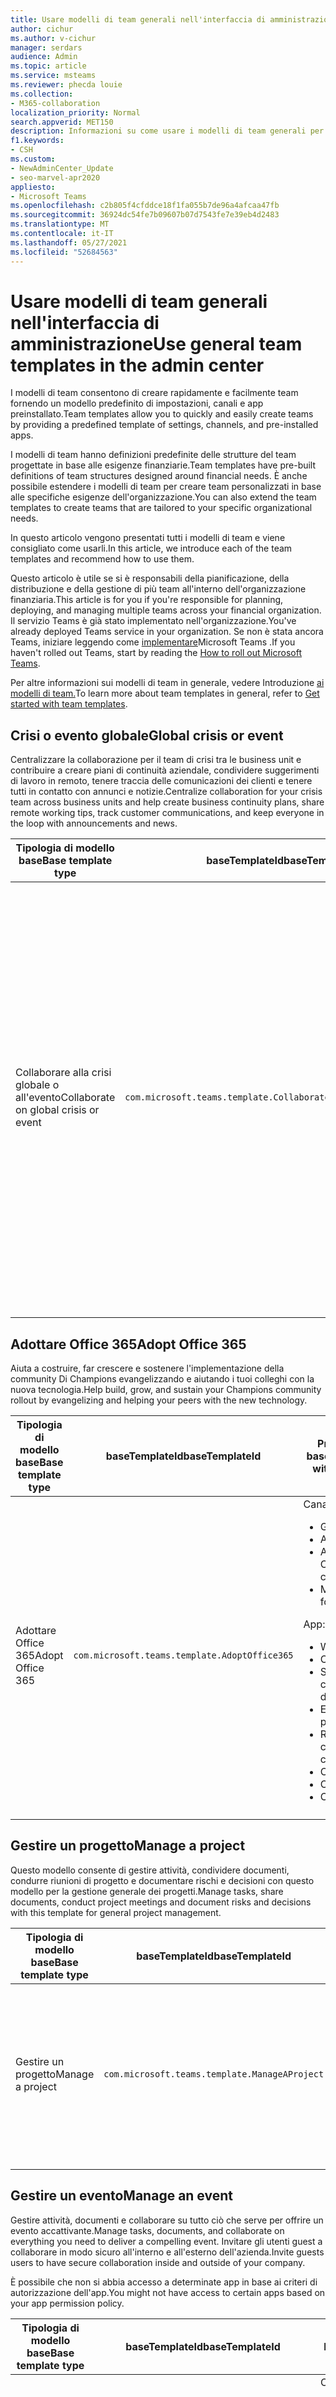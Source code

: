 ```yaml
---
title: Usare modelli di team generali nell'interfaccia di amministrazione
author: cichur
ms.author: v-cichur
manager: serdars
audience: Admin
ms.topic: article
ms.service: msteams
ms.reviewer: phecda louie
ms.collection:
- M365-collaboration
localization_priority: Normal
search.appverid: MET150
description: Informazioni su come usare i modelli di team generali per creare strutture del team fornendo impostazioni predefinite, canali e app preinstallato tramite l'interfaccia di amministrazione.
f1.keywords:
- CSH
ms.custom:
- NewAdminCenter_Update
- seo-marvel-apr2020
appliesto:
- Microsoft Teams
ms.openlocfilehash: c2b805f4cfddce18f1fa055b7de96a4afcaa47fb
ms.sourcegitcommit: 36924dc54fe7b09607b07d7543fe7e39eb4d2483
ms.translationtype: MT
ms.contentlocale: it-IT
ms.lasthandoff: 05/27/2021
ms.locfileid: "52684563"
---
```

# <a name="use-general-team-templates-in-the-admin-center"></a><span data-ttu-id="a53f0-103">Usare modelli di team generali nell'interfaccia di amministrazione</span><span class="sxs-lookup"><span data-stu-id="a53f0-103">Use general team templates in the admin center</span></span>

<span data-ttu-id="a53f0-104">I modelli di team consentono di creare rapidamente e facilmente team fornendo un modello predefinito di impostazioni, canali e app preinstallato.</span><span class="sxs-lookup"><span data-stu-id="a53f0-104">Team templates allow you to quickly and easily create teams by providing a predefined template of settings, channels, and pre-installed apps.</span></span>

<span data-ttu-id="a53f0-105">I modelli di team hanno definizioni predefinite delle strutture del team progettate in base alle esigenze finanziarie.</span><span class="sxs-lookup"><span data-stu-id="a53f0-105">Team templates have pre-built definitions of team structures designed around financial needs.</span></span> <span data-ttu-id="a53f0-106">È anche possibile estendere i modelli di team per creare team personalizzati in base alle specifiche esigenze dell'organizzazione.</span><span class="sxs-lookup"><span data-stu-id="a53f0-106">You can also extend the team templates to create teams that are tailored to your specific organizational needs.</span></span>

<span data-ttu-id="a53f0-107">In questo articolo vengono presentati tutti i modelli di team e viene consigliato come usarli.</span><span class="sxs-lookup"><span data-stu-id="a53f0-107">In this article, we introduce each of the team templates and recommend how to use them.</span></span>

<span data-ttu-id="a53f0-108">Questo articolo è utile se si è responsabili della pianificazione, della distribuzione e della gestione di più team all'interno dell'organizzazione finanziaria.</span><span class="sxs-lookup"><span data-stu-id="a53f0-108">This article is for you if you're responsible for planning, deploying, and managing multiple teams across your financial organization.</span></span> <span data-ttu-id="a53f0-109">Il servizio Teams è già stato implementato nell'organizzazione.</span><span class="sxs-lookup"><span data-stu-id="a53f0-109">You've already deployed Teams service in your organization.</span></span> <span data-ttu-id="a53f0-110">Se non è stata ancora Teams, iniziare leggendo come [implementare](./deploy-overview.md)Microsoft Teams .</span><span class="sxs-lookup"><span data-stu-id="a53f0-110">If you haven't rolled out Teams, start by reading the [How to roll out Microsoft Teams](./deploy-overview.md).</span></span>

<span data-ttu-id="a53f0-111">Per altre informazioni sui modelli di team in generale, vedere Introduzione [ai modelli di team.](get-started-with-teams-templates-in-the-admin-console.md)</span><span class="sxs-lookup"><span data-stu-id="a53f0-111">To learn more about team templates in general, refer to [Get started with team templates](get-started-with-teams-templates-in-the-admin-console.md).</span></span>

## <a name="global-crisis-or-event"></a><span data-ttu-id="a53f0-112">Crisi o evento globale</span><span class="sxs-lookup"><span data-stu-id="a53f0-112">Global crisis or event</span></span>

<span data-ttu-id="a53f0-113">Centralizzare la collaborazione per il team di crisi tra le business unit e contribuire a creare piani di continuità aziendale, condividere suggerimenti di lavoro in remoto, tenere traccia delle comunicazioni dei clienti e tenere tutti in contatto con annunci e notizie.</span><span class="sxs-lookup"><span data-stu-id="a53f0-113">Centralize collaboration for your crisis team across business units and help create business continuity plans, share remote working tips, track customer communications, and keep everyone in the loop with announcements and news.</span></span>

| <span data-ttu-id="a53f0-114">Tipologia di modello base</span><span class="sxs-lookup"><span data-stu-id="a53f0-114">Base template type</span></span> |<span data-ttu-id="a53f0-115">baseTemplateId</span><span class="sxs-lookup"><span data-stu-id="a53f0-115">baseTemplateId</span></span>| <span data-ttu-id="a53f0-116">Proprietà del modello base</span><span class="sxs-lookup"><span data-stu-id="a53f0-116">Properties that come with this base template</span></span> |
| ------------------ |--|----------------------------------------------------------|
| <span data-ttu-id="a53f0-117">Collaborare alla crisi globale o all'evento</span><span class="sxs-lookup"><span data-stu-id="a53f0-117">Collaborate on global crisis or event</span></span> |`com.microsoft.teams.template.CollaborateOnAGlobalCrisisOrEvent` |<span data-ttu-id="a53f0-118">Canali:</span><span class="sxs-lookup"><span data-stu-id="a53f0-118">Channels:</span></span> <ul><li><span data-ttu-id="a53f0-119">Generale</span><span class="sxs-lookup"><span data-stu-id="a53f0-119">General</span></span><li><span data-ttu-id="a53f0-120">Annunci</span><span class="sxs-lookup"><span data-stu-id="a53f0-120">Announcements</span></span></li><li><span data-ttu-id="a53f0-121">Notizie del mondo</span><span class="sxs-lookup"><span data-stu-id="a53f0-121">World news</span></span></li><li><span data-ttu-id="a53f0-122">Continuità aziendale</span><span class="sxs-lookup"><span data-stu-id="a53f0-122">Business continuity</span></span></li><li><span data-ttu-id="a53f0-123">Comms esterni</span><span class="sxs-lookup"><span data-stu-id="a53f0-123">External comms</span></span></li><li><span data-ttu-id="a53f0-124">Richiesta di approvazione</span><span class="sxs-lookup"><span data-stu-id="a53f0-124">Approvals request</span></span></li><li><span data-ttu-id="a53f0-125">Lavorare in remoto</span><span class="sxs-lookup"><span data-stu-id="a53f0-125">Remote working</span></span></li><li><span data-ttu-id="a53f0-126">Messaggi interni</span><span class="sxs-lookup"><span data-stu-id="a53f0-126">Internal comms</span></span></li><li><span data-ttu-id="a53f0-127">Comms esterni</span><span class="sxs-lookup"><span data-stu-id="a53f0-127">External comms</span></span></li><li><span data-ttu-id="a53f0-128">Reclami dei clienti</span><span class="sxs-lookup"><span data-stu-id="a53f0-128">Customer complaints</span></span></li><li><span data-ttu-id="a53f0-129">Complimenti</span><span class="sxs-lookup"><span data-stu-id="a53f0-129">Kudos</span></span></li><li><span data-ttu-id="a53f0-130">Aggiornamento per dirigenti</span><span class="sxs-lookup"><span data-stu-id="a53f0-130">Executive update</span></span></li></ul><span data-ttu-id="a53f0-131">App:</span><span class="sxs-lookup"><span data-stu-id="a53f0-131">Apps:</span></span> <ul><li><span data-ttu-id="a53f0-132">Complimenti</span><span class="sxs-lookup"><span data-stu-id="a53f0-132">Praise</span></span></li><li><span data-ttu-id="a53f0-133">Wiki</span><span class="sxs-lookup"><span data-stu-id="a53f0-133">Wiki</span></span></li><li><span data-ttu-id="a53f0-134">Sito Web</span><span class="sxs-lookup"><span data-stu-id="a53f0-134">Website</span></span></li><li><span data-ttu-id="a53f0-135">Programmazione</span><span class="sxs-lookup"><span data-stu-id="a53f0-135">Planner</span></span></li></ul>|
||||

## <a name="adopt-office-365"></a><span data-ttu-id="a53f0-136">Adottare Office 365</span><span class="sxs-lookup"><span data-stu-id="a53f0-136">Adopt Office 365</span></span>

<span data-ttu-id="a53f0-137">Aiuta a costruire, far crescere e sostenere l'implementazione della community Di Champions evangelizzando e aiutando i tuoi colleghi con la nuova tecnologia.</span><span class="sxs-lookup"><span data-stu-id="a53f0-137">Help build, grow, and sustain your Champions community rollout by evangelizing and helping your peers with the new technology.</span></span>

| <span data-ttu-id="a53f0-138">Tipologia di modello base</span><span class="sxs-lookup"><span data-stu-id="a53f0-138">Base template type</span></span> |<span data-ttu-id="a53f0-139">baseTemplateId</span><span class="sxs-lookup"><span data-stu-id="a53f0-139">baseTemplateId</span></span>| <span data-ttu-id="a53f0-140">Proprietà del modello base</span><span class="sxs-lookup"><span data-stu-id="a53f0-140">Properties that come with this base template</span></span> |
| ------------------|--|-----------------------------------------------------------|
| <span data-ttu-id="a53f0-141">Adottare Office 365</span><span class="sxs-lookup"><span data-stu-id="a53f0-141">Adopt Office 365</span></span> | `com.microsoft.teams.template.AdoptOffice365` |  <span data-ttu-id="a53f0-142">Canali:</span><span class="sxs-lookup"><span data-stu-id="a53f0-142">Channels:</span></span> <ul><li><span data-ttu-id="a53f0-143">Generale</span><span class="sxs-lookup"><span data-stu-id="a53f0-143">General</span></span></li> <li><span data-ttu-id="a53f0-144">Annunci</span><span class="sxs-lookup"><span data-stu-id="a53f0-144">Announcements</span></span></li> <li><span data-ttu-id="a53f0-145">Angolo Champions</span><span class="sxs-lookup"><span data-stu-id="a53f0-145">Champions corner</span></span></li> <li><span data-ttu-id="a53f0-146">Moduli del team</span><span class="sxs-lookup"><span data-stu-id="a53f0-146">Team forms</span></span></li></ul> <span data-ttu-id="a53f0-147">App:</span><span class="sxs-lookup"><span data-stu-id="a53f0-147">Apps:</span></span> <ul><li><span data-ttu-id="a53f0-148">Wiki</span><span class="sxs-lookup"><span data-stu-id="a53f0-148">Wiki</span></span></li>  <li><span data-ttu-id="a53f0-149">Calendario</span><span class="sxs-lookup"><span data-stu-id="a53f0-149">Calendar</span></span></li><li><span data-ttu-id="a53f0-150">Sviluppo di competenze</span><span class="sxs-lookup"><span data-stu-id="a53f0-150">Skills development</span></span></li><li><span data-ttu-id="a53f0-151">Elaborazione dei prestiti</span><span class="sxs-lookup"><span data-stu-id="a53f0-151">Loan processing</span></span></li><li><span data-ttu-id="a53f0-152">Reclami dei clienti</span><span class="sxs-lookup"><span data-stu-id="a53f0-152">Customer complaints</span></span></li><li><span data-ttu-id="a53f0-153">Complimenti</span><span class="sxs-lookup"><span data-stu-id="a53f0-153">Kudos</span></span></li><li><span data-ttu-id="a53f0-154">Cose divertenti</span><span class="sxs-lookup"><span data-stu-id="a53f0-154">Fun stuff</span></span></li><li><span data-ttu-id="a53f0-155">Conformità</span><span class="sxs-lookup"><span data-stu-id="a53f0-155">Compliance</span></span></li></ul>|
||||

## <a name="manage-a-project"></a><span data-ttu-id="a53f0-156">Gestire un progetto</span><span class="sxs-lookup"><span data-stu-id="a53f0-156">Manage a project</span></span>

<span data-ttu-id="a53f0-157">Questo modello consente di gestire attività, condividere documenti, condurre riunioni di progetto e documentare rischi e decisioni con questo modello per la gestione generale dei progetti.</span><span class="sxs-lookup"><span data-stu-id="a53f0-157">Manage tasks, share documents, conduct project meetings and document risks and decisions with this template for general project management.</span></span>

| <span data-ttu-id="a53f0-158">Tipologia di modello base</span><span class="sxs-lookup"><span data-stu-id="a53f0-158">Base template type</span></span>| <span data-ttu-id="a53f0-159">baseTemplateId</span><span class="sxs-lookup"><span data-stu-id="a53f0-159">baseTemplateId</span></span>| <span data-ttu-id="a53f0-160">Proprietà del modello base</span><span class="sxs-lookup"><span data-stu-id="a53f0-160">Properties that come with this base template</span></span> |
| ------------------|--|-----------------------------------------------------------|
| <span data-ttu-id="a53f0-161">Gestire un progetto</span><span class="sxs-lookup"><span data-stu-id="a53f0-161">Manage a project</span></span>| `com.microsoft.teams.template.ManageAProject`  | <span data-ttu-id="a53f0-162">Canali:</span><span class="sxs-lookup"><span data-stu-id="a53f0-162">Channels:</span></span> <ul><li><span data-ttu-id="a53f0-163">Generale</span><span class="sxs-lookup"><span data-stu-id="a53f0-163">General</span></span></li> <li><span data-ttu-id="a53f0-164">Annunci</span><span class="sxs-lookup"><span data-stu-id="a53f0-164">Announcements</span></span></li> <li><span data-ttu-id="a53f0-165">Risorse</span><span class="sxs-lookup"><span data-stu-id="a53f0-165">Resources</span></span></li> <li><span data-ttu-id="a53f0-166">Pianificazione</span><span class="sxs-lookup"><span data-stu-id="a53f0-166">Planning</span></span></li></ul> <span data-ttu-id="a53f0-167">App:</span><span class="sxs-lookup"><span data-stu-id="a53f0-167">Apps:</span></span><ul><li><span data-ttu-id="a53f0-168">Wiki</span><span class="sxs-lookup"><span data-stu-id="a53f0-168">Wiki</span></span></li><li><span data-ttu-id="a53f0-169">OneNote</span><span class="sxs-lookup"><span data-stu-id="a53f0-169">OneNote</span></span></li><li><span data-ttu-id="a53f0-170">Programmazione</span><span class="sxs-lookup"><span data-stu-id="a53f0-170">Planner</span></span></li><li><span data-ttu-id="a53f0-171">Elenchi</span><span class="sxs-lookup"><span data-stu-id="a53f0-171">Lists</span></span></li> </ul> |
||||

## <a name="manage-an-event"></a><span data-ttu-id="a53f0-172">Gestire un evento</span><span class="sxs-lookup"><span data-stu-id="a53f0-172">Manage an event</span></span>

<span data-ttu-id="a53f0-173">Gestire attività, documenti e collaborare su tutto ciò che serve per offrire un evento accattivante.</span><span class="sxs-lookup"><span data-stu-id="a53f0-173">Manage tasks, documents, and collaborate on everything you need to deliver a compelling event.</span></span> <span data-ttu-id="a53f0-174">Invitare gli utenti guest a collaborare in modo sicuro all'interno e all'esterno dell'azienda.</span><span class="sxs-lookup"><span data-stu-id="a53f0-174">Invite guests users to have secure collaboration inside and outside of your company.</span></span>

<span data-ttu-id="a53f0-175">È possibile che non si abbia accesso a determinate app in base ai criteri di autorizzazione dell'app.</span><span class="sxs-lookup"><span data-stu-id="a53f0-175">You might not have access to certain apps based on your app permission policy.</span></span>

| <span data-ttu-id="a53f0-176">Tipologia di modello base</span><span class="sxs-lookup"><span data-stu-id="a53f0-176">Base template type</span></span> | <span data-ttu-id="a53f0-177">baseTemplateId</span><span class="sxs-lookup"><span data-stu-id="a53f0-177">baseTemplateId</span></span>| <span data-ttu-id="a53f0-178">Proprietà del modello base</span><span class="sxs-lookup"><span data-stu-id="a53f0-178">Properties that come with this base template</span></span> |
| ------------------ |--|-----------------------------------------------------------|
| <span data-ttu-id="a53f0-179">Gestire un evento</span><span class="sxs-lookup"><span data-stu-id="a53f0-179">Manage an event</span></span>| `com.microsoft.teams.template.ManageAnEvent` | <span data-ttu-id="a53f0-180">Canali:</span><span class="sxs-lookup"><span data-stu-id="a53f0-180">Channels:</span></span> <ul><li><span data-ttu-id="a53f0-181">Generale</span><span class="sxs-lookup"><span data-stu-id="a53f0-181">General</span></span></li> <li><span data-ttu-id="a53f0-182">Annunci</span><span class="sxs-lookup"><span data-stu-id="a53f0-182">Announcements</span></span></li> <li><span data-ttu-id="a53f0-183">Budget</span><span class="sxs-lookup"><span data-stu-id="a53f0-183">Budget</span></span></li> <li><span data-ttu-id="a53f0-184">Contenuto</span><span class="sxs-lookup"><span data-stu-id="a53f0-184">Content</span></span></li><li><span data-ttu-id="a53f0-185">Logistica</span><span class="sxs-lookup"><span data-stu-id="a53f0-185">Logistics</span></span></li> <li><span data-ttu-id="a53f0-186">Pianificazione</span><span class="sxs-lookup"><span data-stu-id="a53f0-186">Planning</span></span></li> <li> <span data-ttu-id="a53f0-187">Marketing e pubbliche relazioni</span><span class="sxs-lookup"><span data-stu-id="a53f0-187">Marketing and PR</span></span></li></ul> <span data-ttu-id="a53f0-188">App:</span><span class="sxs-lookup"><span data-stu-id="a53f0-188">Apps:</span></span><ul><li><span data-ttu-id="a53f0-189">Wiki</span><span class="sxs-lookup"><span data-stu-id="a53f0-189">Wiki</span></span></li><li><span data-ttu-id="a53f0-190">Sito Web</span><span class="sxs-lookup"><span data-stu-id="a53f0-190">Website</span></span></li> <li><span data-ttu-id="a53f0-191">YouTube</span><span class="sxs-lookup"><span data-stu-id="a53f0-191">YouTube</span></span></li> <li><span data-ttu-id="a53f0-192">Programmazione</span><span class="sxs-lookup"><span data-stu-id="a53f0-192">Planner</span></span></li> <li><span data-ttu-id="a53f0-193">OneNote</span><span class="sxs-lookup"><span data-stu-id="a53f0-193">OneNote</span></span></li></ul> |
||||

## <a name="onboard-employees"></a><span data-ttu-id="a53f0-194">Dipendenti a bordo</span><span class="sxs-lookup"><span data-stu-id="a53f0-194">Onboard employees</span></span>

<span data-ttu-id="a53f0-195">Migliorare la cultura e semplificare l'onboarding dei dipendenti con questo team centrale per risorse, domande e un po' di divertimento.</span><span class="sxs-lookup"><span data-stu-id="a53f0-195">Improve your culture and streamline your employee onboarding with this central team for resources, questions, and a bit of fun.</span></span>

| <span data-ttu-id="a53f0-196">Tipologia di modello base</span><span class="sxs-lookup"><span data-stu-id="a53f0-196">Base template type</span></span> |<span data-ttu-id="a53f0-197">baseTemplateId</span><span class="sxs-lookup"><span data-stu-id="a53f0-197">baseTemplateId</span></span>| <span data-ttu-id="a53f0-198">Proprietà del modello base</span><span class="sxs-lookup"><span data-stu-id="a53f0-198">Properties that come with this base template</span></span> |
| ------------------|--|-----------------------------------------------------------|
|<span data-ttu-id="a53f0-199">Dipendenti a bordo</span><span class="sxs-lookup"><span data-stu-id="a53f0-199">Onboard employees</span></span>|`com.microsoft.teams.template.OnboardEmployees`  | <span data-ttu-id="a53f0-200">Canali:</span><span class="sxs-lookup"><span data-stu-id="a53f0-200">Channels:</span></span> <ul><li><span data-ttu-id="a53f0-201">Generale</span><span class="sxs-lookup"><span data-stu-id="a53f0-201">General</span></span></li> <li><span data-ttu-id="a53f0-202">Annunci</span><span class="sxs-lookup"><span data-stu-id="a53f0-202">Announcements</span></span></li> <li><span data-ttu-id="a53f0-203">Chat dei dipendenti</span><span class="sxs-lookup"><span data-stu-id="a53f0-203">Employee chat</span></span></li> <li><span data-ttu-id="a53f0-204">Formazione</span><span class="sxs-lookup"><span data-stu-id="a53f0-204">Training</span></span></li></ul><span data-ttu-id="a53f0-205">App:</span><span class="sxs-lookup"><span data-stu-id="a53f0-205">Apps:</span></span><ul><li><span data-ttu-id="a53f0-206">Wiki</span><span class="sxs-lookup"><span data-stu-id="a53f0-206">Wiki</span></span></li><li><span data-ttu-id="a53f0-207">Community</span><span class="sxs-lookup"><span data-stu-id="a53f0-207">Communities</span></span></li><li><span data-ttu-id="a53f0-208">Programmazione</span><span class="sxs-lookup"><span data-stu-id="a53f0-208">Planner</span></span></li></ul>|
||||

## <a name="organize-a-help-desk"></a><span data-ttu-id="a53f0-209">Organizzare un help desk</span><span class="sxs-lookup"><span data-stu-id="a53f0-209">Organize a help desk</span></span>

<span data-ttu-id="a53f0-210">Collaborare alla documentazione, ai criteri e ai processi che supportano l'helpdesk.</span><span class="sxs-lookup"><span data-stu-id="a53f0-210">Collaborate on documentation, policy, and processes that support your helpdesk.</span></span> <span data-ttu-id="a53f0-211">Integrare il sistema di ticket esistente o usare il modello per gestire le richieste.</span><span class="sxs-lookup"><span data-stu-id="a53f0-211">Integrate your existing ticketing system or use our template to manage requests.</span></span>

| <span data-ttu-id="a53f0-212">Tipologia di modello base</span><span class="sxs-lookup"><span data-stu-id="a53f0-212">Base template type</span></span> |<span data-ttu-id="a53f0-213">baseTemplateId</span><span class="sxs-lookup"><span data-stu-id="a53f0-213">baseTemplateId</span></span>| <span data-ttu-id="a53f0-214">Proprietà del modello base</span><span class="sxs-lookup"><span data-stu-id="a53f0-214">Properties that come with this base template</span></span> |
| ------------------|--|------------------------------------------------------------|
|<span data-ttu-id="a53f0-215">Organizzare l'help desk</span><span class="sxs-lookup"><span data-stu-id="a53f0-215">Organize help desk</span></span>|`com.microsoft.teams.template.OrganizeHelpDesk`| <span data-ttu-id="a53f0-216">Canali:</span><span class="sxs-lookup"><span data-stu-id="a53f0-216">Channels:</span></span><ul><li><span data-ttu-id="a53f0-217">Generale</span><span class="sxs-lookup"><span data-stu-id="a53f0-217">General</span></span></li><li><span data-ttu-id="a53f0-218">Annunci</span><span class="sxs-lookup"><span data-stu-id="a53f0-218">Announcements</span></span></li><li><span data-ttu-id="a53f0-219">Domande frequenti</span><span class="sxs-lookup"><span data-stu-id="a53f0-219">FAQ</span></span></li></ul><span data-ttu-id="a53f0-220">App:</span><span class="sxs-lookup"><span data-stu-id="a53f0-220">Apps:</span></span><ul><li><span data-ttu-id="a53f0-221">Wiki</span><span class="sxs-lookup"><span data-stu-id="a53f0-221">Wiki</span></span></li><li><span data-ttu-id="a53f0-222">OneNote</span><span class="sxs-lookup"><span data-stu-id="a53f0-222">OneNote</span></span></li><li><span data-ttu-id="a53f0-223">Programmazione</span><span class="sxs-lookup"><span data-stu-id="a53f0-223">Planner</span></span> </li><li><span data-ttu-id="a53f0-224">Complimenti</span><span class="sxs-lookup"><span data-stu-id="a53f0-224">Praise</span></span> </li></ul> |
||||